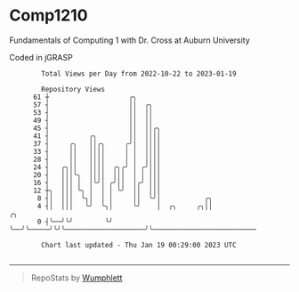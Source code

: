 # Comp1210
Fundamentals of Computing 1 with Dr. Cross at Auburn University

Coded in jGRASP

```
        Total Views per Day from 2022-10-22 to 2023-01-19

        Repository Views
      61 ┼                    ╭╮
      57 ┤                    ││  ╭╮
      53 ┤                    ││  ││
      49 ┤                    ││  ││
      45 ┤                    ││  ││╭╮
      41 ┤          ╭╮        ││  ││││
      37 ┤     ╭╮   ││╭╮     ╭╯│  ││││
      33 ┤     ││   ││││     │ │  ││││
      28 ┤     ││   ││││     │ │  ││││
      24 ┤   ╭╮││   ││││  ╭╮╭╯ │ ╭╯│││
      20 ┤   │││╰╮  ││││  │││  │ │ │││
      16 ┤   │││ │  │╰╯│ ╭╯││  │╭╯ │││
      12 ┼╮  │││ ╰╮ │  │ │ ╰╯  ││  │││
       8 ┤│  │││  ╰╮│  │ │     ││  ╰╯│           ╭╮
       4 ┤│  │││   ╰╯  ╰╮│     ╰╯    │  ╭╮     ╭╮││                    ╭╮
       0 ┤╰──╯╰╯        ╰╯           ╰──╯╰─────╯╰╯╰────────────────────╯╰──────────────────────────

        Chart last updated - Thu Jan 19 00:29:00 2023 UTC
        
```

---

> RepoStats by [Wumphlett](https://github.com/Wumphlett)
